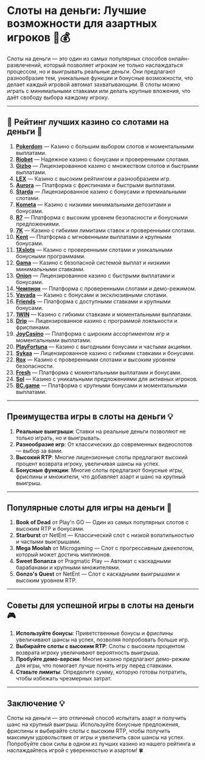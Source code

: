 # Слоты на деньги: Лучшие возможности для азартных игроков 🎰💰

Слоты на деньги — это один из самых популярных способов онлайн-развлечений, который позволяет игрокам не только наслаждаться процессом, но и выигрывать реальные деньги. Они предлагают разнообразие тем, уникальные функции и бонусные возможности, что делает каждый игровой автомат захватывающим. В слоты можно играть с минимальными ставками или делать крупные вложения, что даёт свободу выбора каждому игроку.

---

## 🎲 Рейтинг лучших казино со слотами на деньги 🎲

1. **[Pokerdom](https://brandplay.link/4k77v2yx)** — Казино с большим выбором слотов и моментальными выплатами.
2. **[Riobet](https://brandplay.link/7xBLTPyj)** — Надежное казино с бонусами и проверенными слотами.
3. **[Gizbo](https://brandplay.link/bprXw4YV)** — Лицензированное казино с множеством слотов и быстрыми выплатами.
4. **[LEX](https://brandplay.link/zW4hdDFV)** — Казино с высоким рейтингом и разнообразием игр.
5. **[Aurora](https://10trafic-stat2.com/click/668546556bcc6313411604bd/6766/13032/subaccount)** — Платформа с фриспинами и быстрыми выплатами.
6. **[Starda](https://brandplay.link/fB7xwRFL)** — Лицензированное казино с бонусами и премиальными слотами.
7. **[Kometa](https://brandplay.link/8ZymQJV8)** — Казино с низкими минимальными депозитами и бонусами.
8. **[R7](https://brandplay.link/bMd3Yjsw)** — Платформа с высоким уровнем безопасности и бонусными предложениями.
9. **[7K](https://brandplay.link/BvQyFShp)** — Казино с гибкими лимитами ставок и проверенными слотами.
10. **[Kent](https://brandplay.link/Fv2WP3js)** — Платформа с мгновенными выплатами и крупными бонусами.
11. **[1Xslots](https://brandplay.link/hSB1khtr)** — Казино с проверенными слотами и уникальными бонусными программами.
12. **[Gama](https://brandplay.link/j6NMKsDz)** — Казино с безопасной системой выплат и низкими минимальными ставками.
13. **[Onion](https://brandplay.link/zBGRVpQ9)** — Лицензированное казино с быстрыми выплатами и бонусами.
14. **[Чемпион](https://temon-gter.cfd/go/lRq?p80412p304504pcc44t17455)** — Платформа с проверенными слотами и демо-режимом.
15. **[Vavada](https://vavadapartner.pro/?promo=ea5c9275-6854-4505-94fc-95ab18221945-linkb2)** — Казино с бонусами и эксклюзивными слотами.
16. **[Friends](https://gofriends.vc/linkb2)** — Платформа с доступными ставками и крупными бонусами.
17. **[1WIN](https://brandplay.link/smXVpBbG)** — Казино с гибкими ставками и моментальными выплатами.
18. **[Drip](https://drp-ircp01.com/c07e6a3db)** — Лицензированное казино с программой лояльности и фриспинами.
19. **[JoyCasino](https://rpc30.call2me.pro/?/ru/registration?apkpop=0&partner=p24970p3291217pc98f)** — Платформа с широким ассортиментом игр и моментальными выплатами.
20. **[PlayFortuna](https://fortunapromo.net/alt/playfortuna/registration?0dc4a9362a71feb7e3f165fb8e766f70)** — Казино с выгодными бонусами и частыми акциями.
21. **[Sykaa](https://s-two-way.com/?source=linkb2&pid=30697)** — Лицензированное казино с гибкими ставками и бонусами.
22. **[Rox](https://rox-pvwfpjgcxe.com/cb1ee18a5)** — Казино с проверенными слотами и высоким уровнем безопасности.
23. **[Fresh](https://fresh-eumwkxwao.com/c3f7b485d)** — Платформа с моментальными выплатами и бонусами.
24. **[Sol](https://sol-mmtdzfbaco.com/cb2415bca)** — Казино с уникальными предложениями для активных игроков.
25. **[BC.game](https://partnerbcgame.com/dcc53d441)** — Платформа с крупными бонусами и моментальными выплатами.

---

## Преимущества игры в слоты на деньги 💡

1. **Реальные выигрыши**: Ставки на реальные деньги позволяют не только играть, но и выигрывать.
2. **Разнообразие игр**: От классических до современных видеослотов — выбор за вами.
3. **Высокий RTP**: Многие лицензионные слоты предлагают высокий процент возврата игроку, увеличивая шансы на успех.
4. **Бонусные функции**: Многие слоты предлагают бонусные игры, фриспины и множители, что добавляет азарт и шанс на крупный выигрыш.

---

## Популярные слоты для игры на деньги 🎰

1. **Book of Dead** от Play'n GO — Один из самых популярных слотов с высоким RTP и бонусами.
2. **Starburst** от NetEnt — Классический слот с низкой волатильностью и частыми выигрышами.
3. **Mega Moolah** от Microgaming — Слот с прогрессивным джекпотом, который может достичь миллионов.
4. **Sweet Bonanza** от Pragmatic Play — Автомат с каскадными барабанами и крупными множителями.
5. **Gonzo's Quest** от NetEnt — Слот с каскадными выигрышами и высоким уровнем RTP.

---

## Советы для успешной игры в слоты на деньги 🎮

1. **Используйте бонусы**: Приветственные бонусы и фриспины увеличивают шансы на успех, позволяя попробовать больше игр.
2. **Выбирайте слоты с высоким RTP**: Слоты с высоким процентом возврата игроку увеличивают вероятность выигрыша.
3. **Пробуйте демо-версии**: Многие казино предлагают демо-режим для игры, что помогает лучше понять игру перед ставками.
4. **Ставьте лимиты**: Определите сумму, которую готовы потратить, чтобы избежать чрезмерных затрат.

---

## Заключение 💡

Слоты на деньги — это отличный способ испытать азарт и получить шанс на крупный выигрыш. Используйте бонусные предложения, фриспины и выбирайте слоты с высоким RTP, чтобы получить максимум удовольствия от игры и увеличить свои шансы на успех. Попробуйте свои силы в одном из лучших казино из нашего рейтинга и наслаждайтесь игрой с уверенностью и азартом! 🍀

